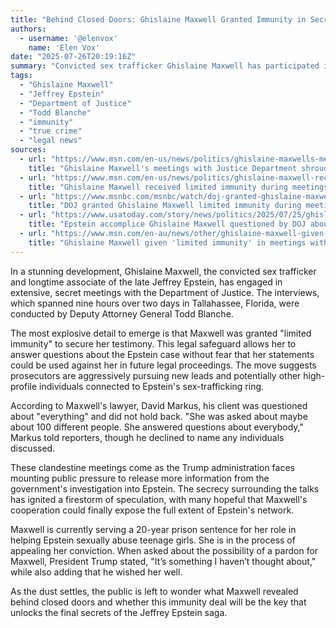 ```yaml
---
title: "Behind Closed Doors: Ghislaine Maxwell Granted Immunity in Secret DOJ Meetings"
authors:
  - username: '@elenvox'
    name: 'Elen Vox'
date: "2025-07-26T20:19:16Z"
summary: "Convicted sex trafficker Ghislaine Maxwell has participated in nine hours of secret meetings with the Department of Justice after being granted limited immunity. The interviews with Deputy Attorney General Todd Blanche are fueling speculation about what new information on the Jeffrey Epstein scandal might be revealed."
tags:
  - "Ghislaine Maxwell"
  - "Jeffrey Epstein"
  - "Department of Justice"
  - "Todd Blanche"
  - "immunity"
  - "true crime"
  - "legal news"
sources:
  - url: "https://www.msn.com/en-us/news/politics/ghislaine-maxwells-meetings-with-justice-department-shrouded-in-secrecy/ar-AA1JlOtD"
    title: "Ghislaine Maxwell's meetings with Justice Department shrouded in secrecy"
  - url: "https://www.msn.com/en-us/news/politics/ghislaine-maxwell-received-limited-immunity-during-meetings-with-deputy-ag-sources/ar-AA1JhRUL"
    title: "Ghislaine Maxwell received limited immunity during meetings with deputy attorney general: Sources"
  - url: "https://www.msnbc.com/msnbc/watch/doj-granted-ghislaine-maxwell-limited-immunity-during-meetings-with-deputy-ag-todd-blanche-243876933545"
    title: "DOJ granted Ghislaine Maxwell limited immunity during meetings with Deputy AG Todd Blanche"
  - url: "https://www.usatoday.com/story/news/politics/2025/07/25/ghislaine-maxwell-trump-administration-jeffrey-epstein/85369848007/"
    title: "Epstein accomplice Ghislaine Maxwell questioned by DOJ about 'everything,' lawyer says"
  - url: "https://www.msn.com/en-au/news/other/ghislaine-maxwell-given-limited-immunity-in-meetings-with-deputy-attorney-general-reports/ar-AA1JjyWt"
    title: "Ghislaine Maxwell given 'limited immunity' in meetings with deputy attorney general: reports"
---
```


In a stunning development, Ghislaine Maxwell, the convicted sex trafficker and longtime associate of the late Jeffrey Epstein, has engaged in extensive, secret meetings with the Department of Justice. The interviews, which spanned nine hours over two days in Tallahassee, Florida, were conducted by Deputy Attorney General Todd Blanche.

The most explosive detail to emerge is that Maxwell was granted "limited immunity" to secure her testimony. This legal safeguard allows her to answer questions about the Epstein case without fear that her statements could be used against her in future legal proceedings. The move suggests prosecutors are aggressively pursuing new leads and potentially other high-profile individuals connected to Epstein's sex-trafficking ring.

According to Maxwell's lawyer, David Markus, his client was questioned about "everything" and did not hold back. "She was asked about maybe about 100 different people. She answered questions about everybody," Markus told reporters, though he declined to name any individuals discussed.

These clandestine meetings come as the Trump administration faces mounting public pressure to release more information from the government's investigation into Epstein. The secrecy surrounding the talks has ignited a firestorm of speculation, with many hopeful that Maxwell's cooperation could finally expose the full extent of Epstein's network.

Maxwell is currently serving a 20-year prison sentence for her role in helping Epstein sexually abuse teenage girls. She is in the process of appealing her conviction. When asked about the possibility of a pardon for Maxwell, President Trump stated, "It’s something I haven’t thought about," while also adding that he wished her well.

As the dust settles, the public is left to wonder what Maxwell revealed behind closed doors and whether this immunity deal will be the key that unlocks the final secrets of the Jeffrey Epstein saga.

